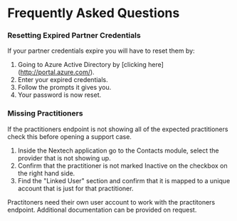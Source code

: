 # Frequently Asked Questions

### Resetting Expired Partner Credentials

If your partner credentials expire you will have to reset them by:

1. Going to Azure Active Directory by [clicking here] (http://portal.azure.com/).
2. Enter your expired credentials.
3. Follow the prompts it gives you.
4. Your password is now reset.

### Missing Practitioners

If the practitioners endpoint is not showing all of the expected practitioners check this before opening a support case.

1. Inside the Nextech application go to the Contacts module, select the provider that is not showing up.
2. Confirm that the practitioner is not marked Inactive on the checkbox on the right hand side.
3. Find the "Linked User" section and confirm that it is mapped to a unique account that is just for that practitioner.

Practitoners need their own user account to work with the practitoners endpoint.
Additional documentation can be provided on request.

